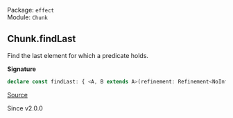 Package: `effect`<br />
Module: `Chunk`<br />

## Chunk.findLast

Find the last element for which a predicate holds.

**Signature**

```ts
declare const findLast: { <A, B extends A>(refinement: Refinement<NoInfer<A>, B>): (self: Chunk<A>) => Option<B>; <A>(predicate: Predicate<NoInfer<A>>): (self: Chunk<A>) => Option<A>; <A, B extends A>(self: Chunk<A>, refinement: Refinement<A, B>): Option<B>; <A>(self: Chunk<A>, predicate: Predicate<A>): Option<A>; }
```

[Source](https://github.com/Effect-TS/effect/tree/main/packages/effect/src/Chunk.ts#L1368)

Since v2.0.0